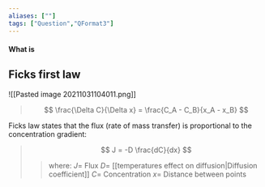 ```yaml
---
aliases: [""]
tags: ["Question","QFormat3"]
---
```


#### What is
## Ficks first law
![[Pasted image 20211031104011.png]]

> $$ \frac{\Delta C}{\Delta x} = \frac{C_A - C_B}{x_A - x_B} $$ 

Ficks law states that the flux (rate of mass transfer)  is proportional to the concentration gradient:

> $$ J = -D \frac{dC}{dx} $$ 
>> where:
>> $J=$ Flux
>> $D=$ [[temperatures effect on diffusion|Diffusion coefficient]]
>> $C=$ Concentration
>> $x=$ Distance between points

